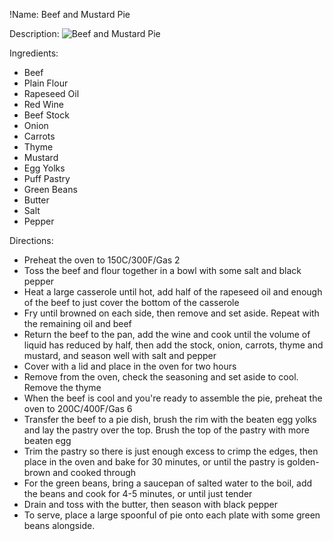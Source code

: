 !Name: Beef and Mustard Pie

Description:
![Beef and Mustard Pie](https://www.themealdb.com/images/media/meals/sytuqu1511553755.jpg "Beef and Mustard Pie")

Ingredients:
- Beef
- Plain Flour
- Rapeseed Oil
- Red Wine
- Beef Stock
- Onion
- Carrots
- Thyme
- Mustard
- Egg Yolks
- Puff Pastry
- Green Beans
- Butter
- Salt
- Pepper

Directions:
- Preheat the oven to 150C/300F/Gas 2
- Toss the beef and flour together in a bowl with some salt and black pepper
- Heat a large casserole until hot, add half of the rapeseed oil and enough of the beef to just cover the bottom of the casserole
- Fry until browned on each side, then remove and set aside. Repeat with the remaining oil and beef
- Return the beef to the pan, add the wine and cook until the volume of liquid has reduced by half, then add the stock, onion, carrots, thyme and mustard, and season well with salt and pepper
- Cover with a lid and place in the oven for two hours
- Remove from the oven, check the seasoning and set aside to cool. Remove the thyme
- When the beef is cool and you're ready to assemble the pie, preheat the oven to 200C/400F/Gas 6
- Transfer the beef to a pie dish, brush the rim with the beaten egg yolks and lay the pastry over the top. Brush the top of the pastry with more beaten egg
- Trim the pastry so there is just enough excess to crimp the edges, then place in the oven and bake for 30 minutes, or until the pastry is golden-brown and cooked through
- For the green beans, bring a saucepan of salted water to the boil, add the beans and cook for 4-5 minutes, or until just tender
- Drain and toss with the butter, then season with black pepper
- To serve, place a large spoonful of pie onto each plate with some green beans alongside.
